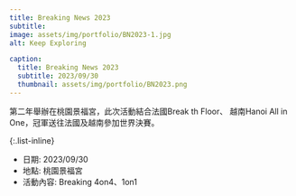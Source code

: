 ```yaml
---
title: Breaking News 2023
subtitle: 
image: assets/img/portfolio/BN2023-1.jpg
alt: Keep Exploring

caption:
  title: Breaking News 2023
  subtitle: 2023/09/30
  thumbnail: assets/img/portfolio/BN2023.png
---
```


第二年舉辦在桃園景福宮，此次活動結合法國Break th Floor、
越南Hanoi All in One，冠軍送往法國及越南參加世界決賽。

{:.list-inline}

- 日期: 2023/09/30
- 地點: 桃園景福宮
- 活動內容: Breaking 4on4、1on1
